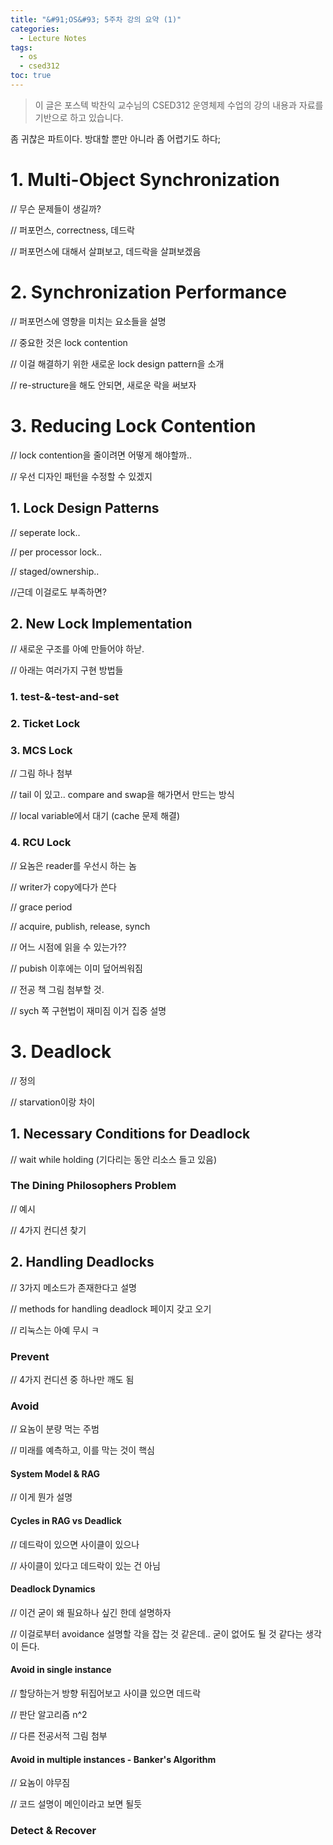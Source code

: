 ```yaml
---
title: "&#91;OS&#93; 5주차 강의 요약 (1)"
categories:
  - Lecture Notes
tags:
  - os
  - csed312
toc: true
---
```


> 이 글은 포스텍 박찬익 교수님의 CSED312 운영체제 수업의 강의 내용과 자료를 기반으로 하고 있습니다.

좀 귀찮은 파트이다. 방대할 뿐만 아니라 좀 어렵기도 하다;

# 1. Multi-Object Synchronization

// 무슨 문제들이 생길까?

// 퍼포먼스, correctness, 데드락

// 퍼포먼스에 대해서 살펴보고, 데드락을 살펴보겠음

# 2. Synchronization Performance

// 퍼포먼스에 영향을 미치는 요소들을 설명

// 중요한 것은 lock contention

// 이걸 해결하기 위한 새로운 lock design pattern을 소개

// re-structure을 해도 안되면, 새로운 락을 써보자

# 3. Reducing Lock Contention

// lock contention을 줄이려면 어떻게 해야할까.. 

// 우선 디자인 패턴을 수정할 수 있겠지

## 1. Lock Design Patterns

// seperate lock..

// per processor lock..

// staged/ownership..

//근데 이걸로도 부족하면?

## 2. New Lock Implementation

// 새로운 구조를 아예 만들어야 하낟.

// 아래는 여러가지 구현 방법들

### 1. test-&-test-and-set

### 2. Ticket Lock

### 3. MCS Lock

// 그림 하나 첨부

// tail 이 있고.. compare and swap을 해가면서 만드는 방식

// local variable에서 대기 (cache 문제 해결)
### 4. RCU Lock

// 요놈은 reader를 우선시 하는 놈

// writer가 copy에다가 쓴다

// grace period

// acquire, publish, release, synch

// 어느 시점에 읽을 수 있는가??

// pubish 이후에는 이미 덮어씌워짐

// 전공 책 그림 첨부할 것.

// sych 쪽 구현법이 재미짐 이거 집중 설명

# 3. Deadlock

// 정의

// starvation이랑 차이

## 1. Necessary Conditions for Deadlock

// wait while holding (기다리는 동안 리소스 들고 있음)

### The Dining Philosophers Problem

// 예시

// 4가지 컨디션 찾기

## 2. Handling Deadlocks

// 3가지 메소드가 존재한다고 설명

// methods for handling deadlock 페이지 갖고 오기

// 리눅스는 아예 무시 ㅋ

### Prevent

// 4가지 컨디션 중 하나만 깨도 됨

### Avoid

// 요놈이 분량 먹는 주범

// 미래를 예측하고, 이를 막는 것이 핵심

#### System Model & RAG

// 이게 뭔가 설명

#### Cycles in RAG vs Deadlick

// 데드락이 있으면 사이클이 있으나

// 사이클이 있다고 데드락이 있는 건 아님

#### Deadlock Dynamics

// 이건 굳이 왜 필요하나 싶긴 한데 설명하자

// 이걸로부터 avoidance 설명할 각을 잡는 것 같은데.. 굳이 없어도 될 것 같다는 생각이 든다.

#### Avoid in single instance

// 할당하는거 방향 뒤집어보고 사이클 있으면 데드락

// 판단 알고리즘 n^2

// 다른 전공서적 그림 첨부

#### Avoid in multiple instances - Banker's Algorithm

// 요놈이 야무짐

// 코드 설명이 메인이라고 보면 될듯

### Detect & Recover

[I_1]: /assets/lecture/os/5/thr_as.PNG